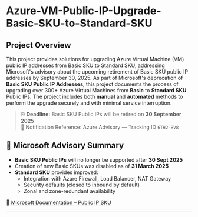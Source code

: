 # Azure-VM-Public-IP-Upgrade-Basic-SKU-to-Standard-SKU

## Project Overview

This project provides solutions for upgrading Azure Virtual Machine (VM) public IP addresses from Basic SKU to Standard SKU, addressing Microsoft's advisory about the upcoming retirement of Basic SKU public IP addresses by September 30, 2025.
As part of Microsoft's deprecation of **Basic SKU Public IP Addresses**, this project documents the process of upgrading over 300+ Azure Virtual Machines from **Basic** to **Standard SKU** Public IPs. The project includes both **manual** and **automated** methods to perform the upgrade securely and with minimal service interruption.

> ⏰ **Deadline:** Basic SKU Public IPs will be retired on **30 September 2025**  
> 📧 Notification Reference: Azure Advisory — Tracking ID `6TH2-BV8`

## 📢 Microsoft Advisory Summary

- **Basic SKU Public IPs** will no longer be supported after **30 Sept 2025**
- Creation of new Basic SKUs was disabled as of **31 March 2025**
- **Standard SKU** provides improved:
  - Integration with Azure Firewall, Load Balancer, NAT Gateway
  - Security defaults (closed to inbound by default)
  - Zonal and zone-redundant availability

🔗 [Microsoft Documentation – Public IP SKU](https://learn.microsoft.com/en-us/azure/virtual-network/ip-services/public-ip-addresses#sku)

---
